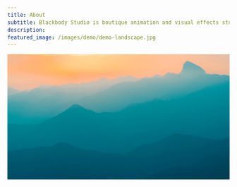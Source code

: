 ```yaml
---
title: About
subtitle: Blackbody Studio is boutique animation and visual effects studio in Calgary, Alberta.
description: 
featured_image: /images/demo/demo-landscape.jpg
---
```


![](/images/demo/demo-landscape.jpg)